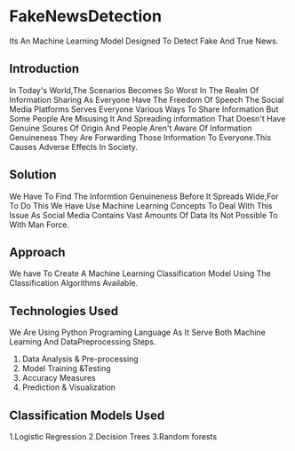 # FakeNewsDetection
Its An Machine Learning Model Designed To Detect Fake And True News.
## Introduction
In Today's World,The Scenarios Becomes So Worst In The Realm Of Information Sharing As Everyone Have The Freedom Of Speech The Social Media Platforms Serves Everyone Various Ways To Share Information But Some People Are Misusing It And Spreading information That Doesn't Have Genuine Soures Of Origin And People Aren't Aware Of Information Genuineness They Are Forwarding Those Information To Everyone.This Causes Adverse Effects In Society.
## Solution
We Have To Find The Informtion Genuineness Before It Spreads Wide,For To Do This We Have Use Machine Learning Concepts To Deal With This Issue As Social Media Contains Vast Amounts Of Data Its Not Possible To With Man Force.
## Approach
We have To Create A Machine Learning Classification Model Using The Classification Algorithms Available.

## Technologies Used
We Are Using Python Programing Language As It Serve Both Machine Learning And DataPreprocessing Steps. 
  1.	Data Analysis & Pre-processing
  2.	Model Training &Testing
  3.	Accuracy Measures
  4.	Prediction & Visualization
## Classification Models Used
  1.Logistic Regression
  2.Decision Trees
  3.Random forests
